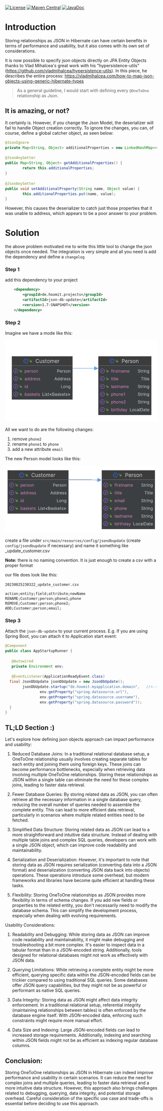[![License](https://img.shields.io/github/license/hoomb/json-db-update.svg)](https://raw.githubusercontent.com/hoomb/json-db-update/master/LICENSE)
[![Maven Central](https://img.shields.io/maven-central/v/de.hoomit.projects/json-db-update.svg)](https://central.sonatype.com/artifact/de.hoomit.projects/json-db-update/)
[![JavaDoc](http://javadoc.io/badge/de.hoomit.projects/json-db-update.svg)](http://www.javadoc.io/doc/de.hoomit.projects/json-db-update)

# Introduction

Storing relationships as JSON in Hibernate can have certain benefits in terms of performance and usability, but it also comes with its own set of considerations. 

It is now possible to specify json objects directly on JPA Entity Objects thanks to Vlad Mihalcea's great work with his "hypersistence-utils" (https://github.com/vladmihalcea/hypersistence-utils).
In this piece, he describes the entire process: https://vladmihalcea.com/how-to-map-json-objects-using-generic-hibernate-types

> As a general guideline, I would start with defining every `@OneToOne` relationship as Json.

## It is amazing, or not?

It certainly is. However, if you change the Json Model, the deserializer will fail to handle Object creation correctly. To ignore the changes, you can, of course, define a global catcher object, as seen below:

```java
@JsonIgnore
private Map<String, Object> additionalProperties = new LinkedHashMap<>();

@JsonAnyGetter
public Map<String, Object> getAdditionalProperties() {
        return this.additionalProperties;
}

@JsonAnySetter
public void setAdditionalProperty(String name, Object value) {
        this.additionalProperties.put(name, value);
}
```

However, this causes the deserializer to catch just those properties that it was unable to address, which appears to be a poor answer to your problem.

# Solution

the above problem motivated me to write this little tool to change the json objects once needed. 
The integration is very simple and all you need is add the dependency and define a `changelog`

### Step 1

add this dependency to your project

```xml
    <dependency>
        <groupId>de.hoomit.projects</groupId>
        <artifactId>json-db-update</artifactId>
        <version>1.7-SNAPSHOT</version>
    </dependency>
```

### Step 2

Imagine we have a mode like this:

![Customer_old.png](.github%2FCustomer_old.png)


All we want to do are the following changes:

1. remove `phone2`
2. rename `phone1` to `phone`
3. add a new attribute `email`

The new Person model looks like this:

![Customer_new.png](.github%2FCustomer_new.png)


create a file under `src/main/resources/config/jsondbupdate` (create `config/jsondbupdate` if necessary) and name it something like <timestamp>_update_customer.csv

**Note:** there is no naming convention. It is just enough to create a csv with a proper format

our file does look like this:

`20230825230322_update_customer.csv`

```csv
action;entity;field;attribute;newName
RENAME;Customer;person;phone1;phone
REMOVE;Customer;person;phone2;
ADD;Customer;person;email;
```

### Step 3

Attach the `json-db-update` to your current process. E.g. If you are using Spring Boot, you can attach it to Application start event:

```java
@Component
public class AppStartupRunner {
   
   @Autowired 
   private Environment env;

   @EventListener(ApplicationReadyEvent.class)
  final JsonDbUpdate jsonDbUpdate = new JsonDbUpdate();
        jsonDbUpdate.startup("de.hoomit.myapplication.domain",   //<---- this is the package where you keep your entities
                env.getProperty("spring.datasource.url"),
                env.getProperty("spring.datasource.username"),
                env.getProperty("spring.datasource.password"));
  }
}
```

## TL;LD Section :)

Let's explore how defining json objects approach can impact performance and usability:

1. Reduced Database Joins:
   In a traditional relational database setup, a OneToOne relationship usually involves creating separate tables for each entity and joining them using foreign keys. These joins can become performance bottlenecks, especially when retrieving data involving multiple OneToOne relationships. Storing these relationships as JSON within a single table can eliminate the need for these complex joins, leading to faster data retrieval.

2. Fewer Database Queries:
   By storing related data as JSON, you can often retrieve all the necessary information in a single database query, reducing the overall number of queries needed to assemble the complete entity. This can lead to more efficient data retrieval, particularly in scenarios where multiple related entities need to be fetched.

3. Simplified Data Structure:
   Storing related data as JSON can lead to a more straightforward and intuitive data structure. Instead of dealing with multiple table joins and complex SQL queries, developers can work with a single JSON object, which can improve code readability and maintainability.

4. Serialization and Deserialization:
   However, it's important to note that storing data as JSON requires serialization (converting data into a JSON format) and deserialization (converting JSON data back into objects) operations. These operations introduce some overhead, but modern frameworks and libraries have become quite efficient at handling these tasks.

5. Flexibility:
   Storing OneToOne relationships as JSON provides more flexibility in terms of schema changes. If you add new fields or properties to the related entity, you don't necessarily need to modify the database schema. This can simplify the development process, especially when dealing with evolving requirements.

Usability Considerations:

1. Readability and Debugging:
   While storing data as JSON can improve code readability and maintainability, it might make debugging and troubleshooting a bit more complex. It's easier to inspect data in a tabular format than in a JSON-encoded string. Additionally, tools designed for relational databases might not work as effectively with JSON data.

2. Querying Limitations:
   While retrieving a complete entity might be more efficient, querying specific data within the JSON-encoded fields can be trickier compared to using traditional SQL queries. Some databases offer JSON query capabilities, but they might not be as powerful or performant as native SQL queries.

3. Data Integrity:
   Storing data as JSON might affect data integrity enforcement. In a traditional relational setup, referential integrity (maintaining relationships between tables) is often enforced by the database engine itself. With JSON-encoded data, enforcing such constraints might require more manual effort.

4. Data Size and Indexing:
   Large JSON-encoded fields can lead to increased storage requirements. Additionally, indexing and searching within JSON fields might not be as efficient as indexing regular database columns.

## Conclusion:

Storing OneToOne relationships as JSON in Hibernate can indeed improve performance and usability in certain scenarios. It can reduce the need for complex joins and multiple queries, leading to faster data retrieval and a more intuitive data structure. However, this approach also brings challenges related to debugging, querying, data integrity, and potential storage overhead. Careful consideration of the specific use case and trade-offs is essential before deciding to use this approach.

